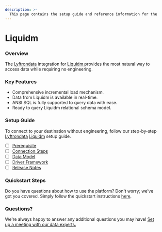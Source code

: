 ```yaml
---
description: >-
  This page contains the setup guide and reference information for the Liquidm source connector.
---
```


# Liquidm

### Overview

The [Lyftrondata](https://www.lyftrondata.com/) integration for [Liquidm](https://www.lyftrondata.com/integration/liquidm/)[ ](https://www.lyftrondata.com/integration/liquidm/)provides the most natural way to access data while requiring no engineering.

### Key Features

* Comprehensive incremental load mechanism.
* Data from Liquidm is available in real-time.&#x20;
* ANSI SQL is fully supported to query data with ease.
* Ready to query Liquidm relational schema model.

### Setup Guide

To connect to your destination without engineering, follow our step-by-step [Lyftrondata](https://www.lyftrondata.com/)  [Liquidm](https://www.lyftrondata.com/integration/liquidm/) setup guide.

* [ ] [Prerequisite](../../marketing-analytics/liquidm/prerequisite.md)
* [ ] [Connection Steps](../../marketing-analytics/liquidm/connection-steps.md)
* [ ] [Data Model](../../marketing-analytics/liquidm/data-model/)
* [ ] [Driver Framework](../../marketing-analytics/liquidm/driver-framework/)
* [ ] [Release Notes](../../marketing-analytics/liquidm/release-notes.md)

### Quickstart Steps

Do you have questions about how to use the platform? Don't worry; we've got you covered. Simply follow the quickstart instructions [here](../../../quickstart-steps.md).

### Questions? <a href="#questions" id="questions"></a>

We're always happy to answer any additional questions you may have! [Set up a meeting with our data experts.](https://www.lyftrondata.com/book-a-meeting/)

